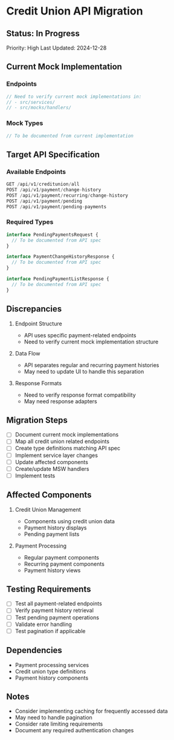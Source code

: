 # Credit Union API Migration

## Status: In Progress
Priority: High
Last Updated: 2024-12-28

## Current Mock Implementation

### Endpoints
```typescript
// Need to verify current mock implementations in:
// - src/services/
// - src/mocks/handlers/
```

### Mock Types
```typescript
// To be documented from current implementation
```

## Target API Specification

### Available Endpoints
```typescript
GET /api/v1/creditunion/all
POST /api/v1/payment/change-history
POST /api/v1/payment/recurring/change-history
POST /api/v1/payment/pending
POST /api/v1/payment/pending-payments
```

### Required Types
```typescript
interface PendingPaymentsRequest {
  // To be documented from API spec
}

interface PaymentChangeHistoryResponse {
  // To be documented from API spec
}

interface PendingPaymentListResponse {
  // To be documented from API spec
}
```

## Discrepancies
1. Endpoint Structure
   - API uses specific payment-related endpoints
   - Need to verify current mock implementation structure

2. Data Flow
   - API separates regular and recurring payment histories
   - May need to update UI to handle this separation

3. Response Formats
   - Need to verify response format compatibility
   - May need response adapters

## Migration Steps
- [ ] Document current mock implementations
- [ ] Map all credit union related endpoints
- [ ] Create type definitions matching API spec
- [ ] Implement service layer changes
- [ ] Update affected components
- [ ] Create/update MSW handlers
- [ ] Implement tests

## Affected Components
1. Credit Union Management
   - Components using credit union data
   - Payment history displays
   - Pending payment lists

2. Payment Processing
   - Regular payment components
   - Recurring payment components
   - Payment history views

## Testing Requirements
- [ ] Test all payment-related endpoints
- [ ] Verify payment history retrieval
- [ ] Test pending payment operations
- [ ] Validate error handling
- [ ] Test pagination if applicable

## Dependencies
- Payment processing services
- Credit union type definitions
- Payment history components

## Notes
- Consider implementing caching for frequently accessed data
- May need to handle pagination
- Consider rate limiting requirements
- Document any required authentication changes
